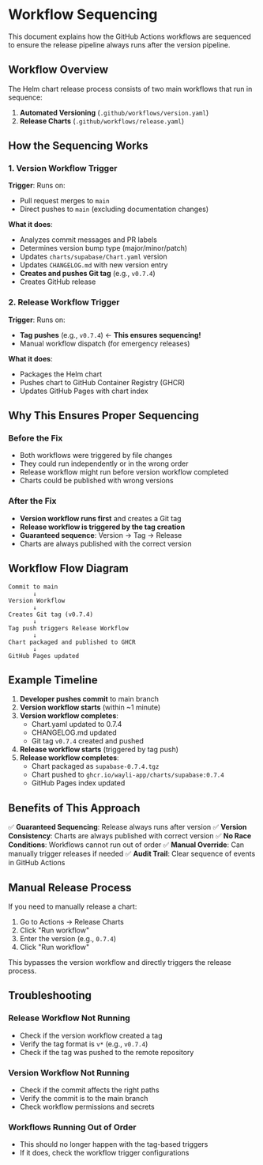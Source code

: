 # Workflow Sequencing

This document explains how the GitHub Actions workflows are sequenced to ensure the release pipeline always runs after the version pipeline.

## Workflow Overview

The Helm chart release process consists of two main workflows that run in sequence:

1. **Automated Versioning** (`.github/workflows/version.yaml`)
2. **Release Charts** (`.github/workflows/release.yaml`)

## How the Sequencing Works

### 1. Version Workflow Trigger

**Trigger**: Runs on:
- Pull request merges to `main`
- Direct pushes to `main` (excluding documentation changes)

**What it does**:
- Analyzes commit messages and PR labels
- Determines version bump type (major/minor/patch)
- Updates `charts/supabase/Chart.yaml` version
- Updates `CHANGELOG.md` with new version entry
- **Creates and pushes Git tag** (e.g., `v0.7.4`)
- Creates GitHub release

### 2. Release Workflow Trigger

**Trigger**: Runs on:
- **Tag pushes** (e.g., `v0.7.4`) ← **This ensures sequencing!**
- Manual workflow dispatch (for emergency releases)

**What it does**:
- Packages the Helm chart
- Pushes chart to GitHub Container Registry (GHCR)
- Updates GitHub Pages with chart index

## Why This Ensures Proper Sequencing

### Before the Fix
- Both workflows were triggered by file changes
- They could run independently or in the wrong order
- Release workflow might run before version workflow completed
- Charts could be published with wrong versions

### After the Fix
- **Version workflow runs first** and creates a Git tag
- **Release workflow is triggered by the tag creation**
- **Guaranteed sequence**: Version → Tag → Release
- Charts are always published with the correct version

## Workflow Flow Diagram

```
Commit to main
       ↓
Version Workflow
       ↓
Creates Git tag (v0.7.4)
       ↓
Tag push triggers Release Workflow
       ↓
Chart packaged and published to GHCR
       ↓
GitHub Pages updated
```

## Example Timeline

1. **Developer pushes commit** to main branch
2. **Version workflow starts** (within ~1 minute)
3. **Version workflow completes**:
   - Chart.yaml updated to 0.7.4
   - CHANGELOG.md updated
   - Git tag `v0.7.4` created and pushed
4. **Release workflow starts** (triggered by tag push)
5. **Release workflow completes**:
   - Chart packaged as `supabase-0.7.4.tgz`
   - Chart pushed to `ghcr.io/wayli-app/charts/supabase:0.7.4`
   - GitHub Pages index updated

## Benefits of This Approach

✅ **Guaranteed Sequencing**: Release always runs after version
✅ **Version Consistency**: Charts are always published with correct version
✅ **No Race Conditions**: Workflows cannot run out of order
✅ **Manual Override**: Can manually trigger releases if needed
✅ **Audit Trail**: Clear sequence of events in GitHub Actions

## Manual Release Process

If you need to manually release a chart:

1. Go to Actions → Release Charts
2. Click "Run workflow"
3. Enter the version (e.g., `0.7.4`)
4. Click "Run workflow"

This bypasses the version workflow and directly triggers the release process.

## Troubleshooting

### Release Workflow Not Running
- Check if the version workflow created a tag
- Verify the tag format is `v*` (e.g., `v0.7.4`)
- Check if the tag was pushed to the remote repository

### Version Workflow Not Running
- Check if the commit affects the right paths
- Verify the commit is to the main branch
- Check workflow permissions and secrets

### Workflows Running Out of Order
- This should no longer happen with the tag-based triggers
- If it does, check the workflow trigger configurations
